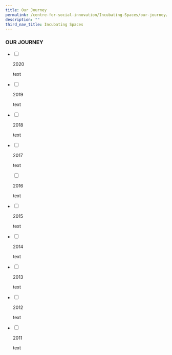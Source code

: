 ```yaml
---
title: Our Journey
permalink: /centre-for-social-innovation/Incubating-Spaces/our-journey/
description: ""
third_nav_title: Incubating Spaces
---
```

### OUR JOURNEY

<ul class="jekyllcodex_accordion">

<li>

<input type="checkbox" id="accordion1">

<label for="accordion1">2020</label>

<div>

<p>
text
</p>

</div>

</li>

<li>

<input type="checkbox" id="accordion2">

<label for="accordion2">2019</label>

<div>

<p>
text
</p>

</div>

</li>

<li>

<input type="checkbox" id="accordion3">

<label for="accordion3">2018</label>

<div>

<p>
text
</p>

</div>

</li>

<li>

<input type="checkbox" id="accordion4">

<label for="accordion4">2017</label>

<div>

<p>
text
</p>

</div>

</li>

<input type="checkbox" id="accordion5">

<label for="accordion5">2016</label>

<div>

<p>
text
</p>

</div>

</li>

<li>

<input type="checkbox" id="accordion6">

<label for="accordion6">2015</label>

<div>

<p>
text
</p>

</div>

</li>	

<li>

<input type="checkbox" id="accordion7">

<label for="accordion7">2014</label>

<div>

<p>
text
</p>

</div>

</li>

<li>

<input type="checkbox" id="accordion8">

<label for="accordion8">2013</label>

<div>

<p>
text
</p>

</div>

</li>

<li>

<input type="checkbox" id="accordion9">

<label for="accordion9">2012</label>

<div>

<p>
text
</p>

</div>

</li>	

<li>

<input type="checkbox" id="accordion10">

<label for="accordion10">2011</label>

<div>

<p>
text
</p>

</div>

</li>
 
</ul>